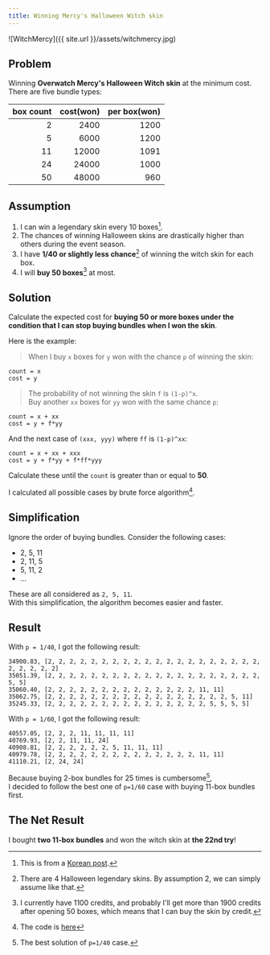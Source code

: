 ```yaml
---
title: Winning Mercy's Halloween Witch skin
---
```


![WitchMercy]({{ site.url }}/assets/witchmercy.jpg)

## Problem
Winning **Overwatch Mercy's Halloween Witch skin** at the minimum cost.  
There are five bundle types:

| box count | cost(won) | per box(won) |
|----------:|----------:|-------------:|
|         2 |      2400 |        1200  |
|         5 |      6000 |        1200  |
|        11 |     12000 |        1091  |
|        24 |     24000 |        1000  |
|        50 |     48000 |         960  |


## Assumption
1. I can win a legendary skin every 10 boxes[^1].
1. The chances of winning Halloween skins are drastically higher than others during the event season.
1. I have **1/40 or slightly less chance**[^2] of winning the witch skin for each box.
1. I will **buy 50 boxes**[^3] at most.


## Solution
Calculate the expected cost for **buying 50 or more boxes 
under the condition that I can stop buying bundles when I won the skin**.

Here is the example:

> When I buy `x` boxes for `y` won with the chance `p` of winning the skin:

```
count = x
cost = y
```

> The probability of not winning the skin `f` is `(1-p)^x`.  
> Buy another `xx` boxes for `yy` won with the same chance `p`:

```
count = x + xx
cost = y + f*yy
```

And the next case of `(xxx, yyy)` where `ff` is `(1-p)^xx`:

```
count = x + xx + xxx
cost = y + f*yy + f*ff*yyy
```

Calculate these until the `count` is greater than or equal to **50**.  

I calculated all possible cases by brute force algorithm[^4].


## Simplification
Ignore the order of buying bundles.  Consider the following cases:

- 2, 5, 11
- 2, 11, 5
- 5, 11, 2
- ...

These are all considered as `2, 5, 11`.  
With this simplification, the algorithm becomes easier and faster.


## Result
With `p = 1/40`, I got the following result:

```
34900.83, [2, 2, 2, 2, 2, 2, 2, 2, 2, 2, 2, 2, 2, 2, 2, 2, 2, 2, 2, 2, 2, 2, 2, 2, 2]
35051.39, [2, 2, 2, 2, 2, 2, 2, 2, 2, 2, 2, 2, 2, 2, 2, 2, 2, 2, 2, 2, 5, 5]
35060.40, [2, 2, 2, 2, 2, 2, 2, 2, 2, 2, 2, 2, 2, 2, 11, 11]
35062.75, [2, 2, 2, 2, 2, 2, 2, 2, 2, 2, 2, 2, 2, 2, 2, 2, 2, 5, 11]
35245.33, [2, 2, 2, 2, 2, 2, 2, 2, 2, 2, 2, 2, 2, 2, 2, 5, 5, 5, 5]
```

With `p = 1/60`, I got the following result:

```
40557.05, [2, 2, 2, 11, 11, 11, 11]
40769.93, [2, 2, 11, 11, 24]
40908.81, [2, 2, 2, 2, 2, 2, 5, 11, 11, 11]
40979.78, [2, 2, 2, 2, 2, 2, 2, 2, 2, 2, 2, 2, 2, 2, 11, 11]
41110.21, [2, 24, 24]
```
Because buying 2-box bundles for 25 times is cumbersome[^5],  
I decided to follow the best one of `p=1/60` case with buying 11-box bundles first.


## The Net Result
I bought **two 11-box bundles** and won the witch skin at **the 22nd try**!

[^1]: This is from a [Korean post](http://snaketeacher1.tistory.com/288).
[^2]: There are 4 Halloween legendary skins. By assumption 2, we can simply assume like that.
[^3]: I currently have 1100 credits, and probably I'll get more than 1900 credits after opening 50 boxes, which means that I can buy the skin by credit.
[^4]: The code is [here](https://github.com/yeonghoey/witchmercy)
[^5]: The best solution of `p=1/40` case.
